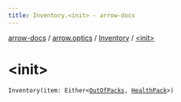 ```yaml
---
title: Inventory.<init> - arrow-docs
---
```


[arrow-docs](../../index.html) / [arrow.optics](../index.html) / [Inventory](index.html) / [&lt;init&gt;](./-init-.html)

# &lt;init&gt;

`Inventory(item: Either<`[`OutOfPacks`](../-out-of-packs.html)`, `[`HealthPack`](../-health-pack/index.html)`>)`